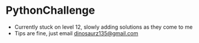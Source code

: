 PythonChallenge
===============

* Currently stuck on level 12, slowly adding solutions as they come to me
* Tips are fine, just email dinosaurz135@gmail.com
